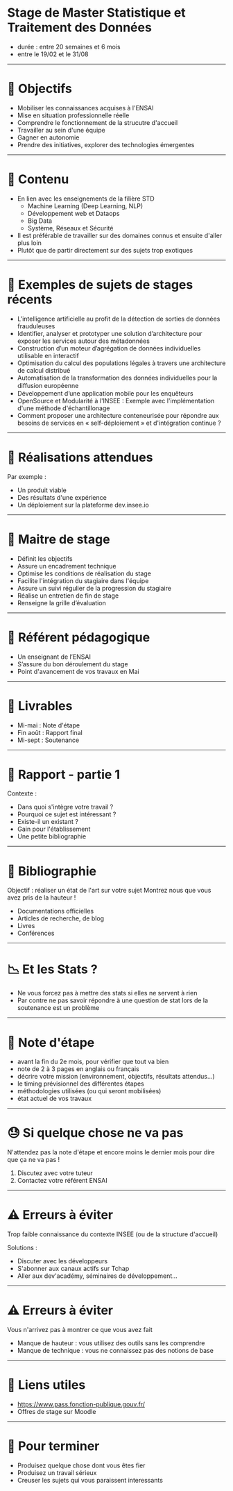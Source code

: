# Stage de Master Statistique et Traitement des Données

* durée : entre 20 semaines et 6 mois
* entre le 19/02 et le 31/08

---

# :dart: Objectifs

* Mobiliser les connaissances acquises à l'ENSAI 
* Mise en situation professionnelle réelle
* Comprendre le fonctionnement de la strucutre d'accueil
* Travailler au sein d'une équipe
* Gagner en autonomie
* Prendre des initiatives, explorer des technologies émergentes

---

# :gem: Contenu

* En lien avec les enseignements de la filière STD
  * Machine Learning (Deep Learning, NLP)
  * Développement web et Dataops
  * Big Data
  * Système, Réseaux et Sécurité
* Il est préférable de travailler sur des domaines connus et ensuite d'aller plus loin
* Plutôt que de partir directement sur des sujets trop exotiques

---

# :speech_balloon: Exemples de sujets de stages récents

* L'intelligence artificielle au profit de la détection de sorties de données frauduleuses
* Identifier, analyser et prototyper une solution d’architecture pour exposer les services autour des métadonnées
* Construction d’un moteur d’agrégation de données individuelles utilisable en interactif
* Optimisation du calcul des populations légales à travers une architecture de calcul distribué
* Automatisation de la transformation des données individuelles pour la diﬀusion européenne
* Développement d’une application mobile pour les enquêteurs
* OpenSource et Modularité à l'INSEE : Exemple avec l'implémentation d'une méthode d'échantillonage
* Comment proposer une architecture conteneurisée pour répondre aux besoins de services en « self-déploiement » et d'intégration continue ?

---

# :hammer:  Réalisations attendues

Par exemple :
* Un produit viable
* Des résultats d'une expérience
* Un déploiement sur la plateforme dev.insee.io

---

# :tophat: Maitre de stage 

* Définit les objectifs
* Assure un encadrement technique 
* Optimise les conditions de réalisation du stage
* Facilite l'intégration du stagiaire dans l'équipe
* Assure un suivi régulier de la progression du stagiaire
* Réalise un entretien de fin de stage
* Renseigne la grille d’évaluation

---

# :womans_hat: Référent pédagogique 

* Un enseignant de l’ENSAI
* S’assure du bon déroulement du stage
* Point d'avancement de vos travaux en Mai

---

# :truck: Livrables 

* Mi-mai : Note d'étape
* Fin août : Rapport final
* Mi-sept : Soutenance

---

# :page_facing_up: Rapport - partie 1

Contexte :
* Dans quoi s'intègre votre travail ?
* Pourquoi ce sujet est intéressant ?
* Existe-il un existant ?
* Gain pour l'établissement
* Une petite bibliographie

---

# :page_facing_up: Bibliographie

Objectif : réaliser un état de l'art sur votre sujet
Montrez nous que vous avez pris de la hauteur !

* Documentations officielles
* Articles de recherche, de blog
* Livres
* Conférences

---

# :chart_with_downwards_trend: Et les Stats ?

* Ne vous forcez pas à mettre des stats si elles ne servent à rien
* Par contre ne pas savoir répondre à une question de stat lors de la soutenance est un problème

---

# :newspaper: Note d'étape

* avant la fin du 2e mois, pour vérifier que tout va bien
* note de 2 à 3 pages en anglais ou français
* décrire votre mission (environnement, objectifs, résultats attendus...)
* le timing prévisionnel des différentes étapes
* méthodologies utilisées (ou qui seront mobilisées)
* état actuel de vos travaux

---

# :sweat: Si quelque chose ne va pas

N'attendez pas la note d'étape et encore moins le dernier mois pour dire que ça ne va pas !

1. Discutez avec votre tuteur
2. Contactez votre référent ENSAI

---

# :warning: Erreurs à éviter

Trop faible connaissance du contexte INSEE (ou de la structure d'accueil)

Solutions :
* Discuter avec les développeurs
* S'abonner aux canaux actifs sur Tchap
* Aller aux dev'académy, séminaires de développement...
    
---

# :warning: Erreurs à éviter 

Vous n'arrivez pas à montrer ce que vous avez fait
* Manque de hauteur : vous utilisez des outils sans les comprendre
* Manque de technique : vous ne connaissez pas des notions de base

---

# :link: Liens utiles 

* https://www.pass.fonction-publique.gouv.fr/
* Offres de stage sur Moodle

---

# :checkered_flag: Pour terminer

* Produisez quelque chose dont vous êtes fier
* Produisez un travail sérieux
* Creuser les sujets qui vous paraissent interessants
